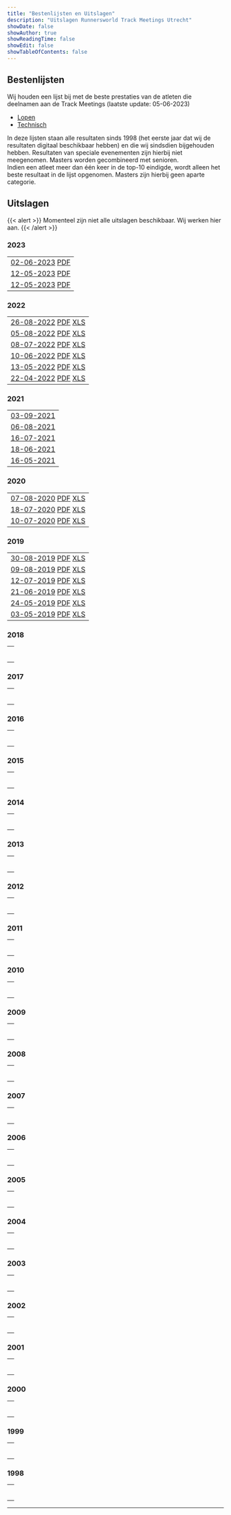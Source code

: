 ```yaml
---
title: "Bestenlijsten en Uitslagen"
description: "Uitslagen Runnersworld Track Meetings Utrecht"
showDate: false
showAuthor: true
showReadingTime: false
showEdit: false
showTableOfContents: false
---
```


## Bestenlijsten
Wij houden een lijst bij met de beste prestaties van de atleten die deelnamen aan de Track Meetings (laatste update: 05-06-2023)

- [Lopen](/bestenlijsten/TM_bestenlijst_lopen.xlsx)
- [Technisch](/bestenlijsten/TM_bestenlijst_technisch.xlsx)

In deze lijsten staan alle resultaten sinds 1998 (het eerste jaar dat wij de resultaten digitaal beschikbaar hebben) en die wij sindsdien bijgehouden hebben.
Resultaten van speciale evenementen zijn hierbij niet meegenomen. Masters worden gecombineerd met senioren.  
Indien een atleet meer dan één keer in de top-10 eindigde, wordt alleen het beste resultaat in de lijst opgenomen. Masters zijn hierbij geen aparte categorie.

## Uitslagen

{{< alert >}}
Momenteel zijn niet alle uitslagen beschikbaar. Wij werken hier aan.
{{< /alert >}}

### 2023
|      |
|------|
| [02-06-2023](https://www.atletiek.nl/wedstrijdkalender/?id=865) [PDF](/uitslagen/20230602.pdf)|
| [12-05-2023](https://www.atletiek.nl/wedstrijdkalender/?id=864) [PDF](/uitslagen/20230512.pdf)|
| [12-05-2023](https://www.atletiek.nl/wedstrijdkalender/?id=866) [PDF](/uitslagen/20230616.pdf)|

### 2022
|      |
|------|
| [26-08-2022](https://www.atletiek.nu/wedstrijd/uitslagen/37940/) [PDF](/uitslagen/20220826.pdf) [XLS](/uitslagen/20220826.xls)|
| [05-08-2022](https://www.atletiek.nu/wedstrijd/uitslagen/37927/) [PDF](/uitslagen/20220805.pdf) [XLS](/uitslagen/20220805.xls)|
| [08-07-2022](https://www.atletiek.nu/wedstrijd/uitslagen/37827/) [PDF](/uitslagen/20220708.pdf) [XLS](/uitslagen/20220708.xls)|
| [10-06-2022](https://www.atletiek.nu/wedstrijd/uitslagen/37748/) [PDF](/uitslagen/20220610.pdf) [XLS](/uitslagen/20220610.xls)|
| [13-05-2022](https://www.atletiek.nu/wedstrijd/uitslagen/37552/) [PDF](/uitslagen/20220513.pdf) [XLS](/uitslagen/20220513.xls)|
| [22-04-2022](https://www.atletiek.nu/wedstrijd/uitslagen/37535/) [PDF](/uitslagen/20220422.pdf) [XLS](/uitslagen/20220422.xls)|

### 2021
|      |
|------|
| [03-09-2021](https://www.atletiek.nu/wedstrijd/uitslagen/35768/) |
| [06-08-2021](https://www.atletiek.nu/wedstrijd/uitslagen/35767/) |
| [16-07-2021](https://www.atletiek.nu/wedstrijd/uitslagen/35766/) |
| [18-06-2021](https://www.atletiek.nu/wedstrijd/uitslagen/35704/) |
| [16-05-2021](https://www.atletiek.nu/wedstrijd/uitslagen/35301/) |

### 2020
|      |
|------|
| [07-08-2020](https://www.atletiek.nu/wedstrijd/uitslagen/33086/) [PDF](/uitslagen/20200807.pdf) [XLS](/uitslagen/20200807.xls)|
| [18-07-2020](https://www.atletiek.nu/wedstrijd/uitslagen/33839/) [PDF](/uitslagen/20200718.pdf) [XLS](/uitslagen/20200718.xls)|
| [10-07-2020](https://www.atletiek.nu/wedstrijd/uitslagen/33084/) [PDF](/uitslagen/20200710.pdf) [XLS](/uitslagen/20200710.xls)|

### 2019
|      |
|------|
| [30-08-2019](https://www.atletiek.nu/wedstrijd/uitslagen/25219/) [PDF](/uitslagen/20190830.pdf) [XLS](/uitslagen/20190830.xls)|
| [09-08-2019](https://www.atletiek.nu/wedstrijd/uitslagen/25218/) [PDF](/uitslagen/20190809.pdf) [XLS](/uitslagen/20190809.xls)|
| [12-07-2019](https://www.atletiek.nu/wedstrijd/uitslagen/25217/) [PDF](/uitslagen/20190712.pdf) [XLS](/uitslagen/20190712.xls)|
| [21-06-2019](https://www.atletiek.nu/wedstrijd/uitslagen/25216/) [PDF](/uitslagen/20190621.pdf) [XLS](/uitslagen/20190621.xls)|
| [24-05-2019](https://www.atletiek.nu/wedstrijd/uitslagen/25215/) [PDF](/uitslagen/20190524.pdf) [XLS](/uitslagen/20190524.xls)|
| [03-05-2019](https://www.atletiek.nu/wedstrijd/uitslagen/25214/) [PDF](/uitslagen/20190503.pdf) [XLS](/uitslagen/20190503.xls)|

### 2018
|      |
|------|
| []() |
| []() |
| []() |
| []() |
| []() |
| []() |

### 2017
|      |
|------|
| []() |
| []() |
| []() |
| []() |
| []() |
| []() |

### 2016
|      |
|------|
| []() |
| []() |
| []() |
| []() |
| []() |
| []() |

### 2015
|      |
|------|
| []() |
| []() |
| []() |
| []() |
| []() |
| []() |

### 2014
|      |
|------|
| []() |
| []() |
| []() |
| []() |
| []() |
| []() |

### 2013
|      |
|------|
| []() |
| []() |
| []() |
| []() |
| []() |
| []() |

### 2012
|      |
|------|
| []() |
| []() |
| []() |
| []() |
| []() |
| []() |

### 2011
|      |
|------|
| []() |
| []() |
| []() |
| []() |
| []() |
| []() |

### 2010
|      |
|------|
| []() |
| []() |
| []() |
| []() |
| []() |
| []() |

### 2009
|      |
|------|
| []() |
| []() |
| []() |
| []() |
| []() |
| []() |

### 2008
|      |
|------|
| []() |
| []() |
| []() |
| []() |
| []() |
| []() |

### 2007
|      |
|------|
| []() |
| []() |
| []() |
| []() |
| []() |
| []() |

### 2006
|      |
|------|
| []() |
| []() |
| []() |
| []() |
| []() |
| []() |

### 2005
|      |
|------|
| []() |
| []() |
| []() |
| []() |
| []() |
| []() |

### 2004
|      |
|------|
| []() |
| []() |
| []() |
| []() |
| []() |
| []() |

### 2003
|      |
|------|
| []() |
| []() |
| []() |
| []() |
| []() |
| []() |

### 2002
|      |
|------|
| []() |
| []() |
| []() |
| []() |
| []() |
| []() |

### 2001
|      |
|------|
| []() |
| []() |
| []() |
| []() |
| []() |
| []() |

### 2000
|      |
|------|
| []() |
| []() |
| []() |
| []() |
| []() |
| []() |

### 1999
|      |
|------|
| []() |
| []() |
| []() |
| []() |
| []() |
| []() |

### 1998
|      |
|------|
| []() |
| []() |
| []() |
| []() |
| []() |
| []() |

---
